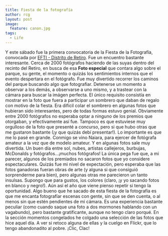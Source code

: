 ```yaml
---
title: Fiesta de la fotografía
author: rcg
layout: post
image:
  feature: canon.jpg
tags:
  - Life
---
```


Y este sábado fue la primera convocatoria de la Fiesta de la Fotografía,
convocada por [EFTI - Distrito de Retiro](http://www.efti.es/). Fue un encuentro
bastante interesante. Cerca de 2000 fotógrafos haciendo de las suyas dentro del
recinto del Retiro, en busca de esa **Foto especial** que contara algo sobre el
parque, su gente, el momento o quizás los sentimientos internos que el evento
despertara en el fotógrafo. Fue muy divertido recorrer los caminos del parque
buscando algo que fotografiar. Detenerse un momento a observar a los demás, a
observarse a uno mismo, y a trastear con la cámara para buscar la imágen
perfecta. El único requisito consistía en mostrar en la foto que fuera a
participar un sombrero que daban de regalo con motivo de la fiesta. Era difícil
colar el sombrero en algunas fotos que hubieran sido interesantes, pero de todas
formas estuvo genial. Obviamente entre 2000 fotógrafos no esperaba optar a
ninguno de los premios que otorgaban, y efectivamente así fue. Tampoco es que
estuviese muy orgulloso de la foto que presenté a concurso, pero si que hubo
otras que me gustaron bastante (¡y que quizás debí presentar!). Lo importante es
que me lo pasé en grande. Conmigo se vino Naiara, para ejercer de fotógrafa
amateur a la vez que de modelo amateur. Y en algunas fotos sale muy divertida.
Un buen día entre sol, nubes, artistas callejeros, burbujas, McDonalds y
fotógrafos...¡muchos fotógrafos! La única pega fue que, a mi parecer, algunos de
los premiados no sacaron fotos que yo considere espectaculares.  Quizás fue mi
nivel de expectación, pero esperaba que las fotos ganadoras fueran obras de arte
(y alguna si que consiguió sorprenderme para bien), pero algunas otras me
parecieron un tanto insulsas. Supongo que para gustos, los colores (claro, ¡y yo
sacando fotos en blanco y negro!). Aún así el año que viene pienso repetir si
tengo la oportunidad. Algo bueno que he sacado de esta fiesta de la fotografía
es que me encanta fotografíar escenas con gente, sin que se den cuenta, o al
menos sin que estén pendientes de mi cámara. Es una experiencia bastante
peculiar (como cuando saque una foto a dos mormones hablando con un vagabundo),
pero bastante gratificante, aunque no tengo claro porqué. En la sección momentos
congelados he colgado una selección de las fotos que hice aquel día. A ver si
retoco alguna de ellas y la cuelgo en Flickr, que lo tengo abandonadito al
pobre. ¡Clic, Clac!

